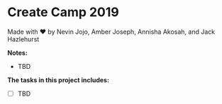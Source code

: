 # Create Camp 2019

Made with ❤️ by Nevin Jojo, Amber Joseph, Annisha Akosah, and Jack Hazlehurst

**Notes:**
- TBD

**The tasks in this project includes:**
- [ ] TBD
